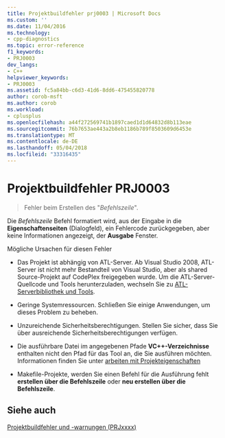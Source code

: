 ```yaml
---
title: Projektbuildfehler prj0003 | Microsoft Docs
ms.custom: ''
ms.date: 11/04/2016
ms.technology:
- cpp-diagnostics
ms.topic: error-reference
f1_keywords:
- PRJ0003
dev_langs:
- C++
helpviewer_keywords:
- PRJ0003
ms.assetid: fc5a84bb-c6d3-41d6-8dd6-475455820778
author: corob-msft
ms.author: corob
ms.workload:
- cplusplus
ms.openlocfilehash: a44f272569741b1897caed1d1d64832d8b113eae
ms.sourcegitcommit: 76b7653ae443a2b8eb1186b789f8503609d6453e
ms.translationtype: MT
ms.contentlocale: de-DE
ms.lasthandoff: 05/04/2018
ms.locfileid: "33316435"
---
```

# <a name="project-build-error-prj0003"></a>Projektbuildfehler PRJ0003  
  
> Fehler beim Erstellen des "*Befehlszeile*".  
  
Die *Befehlszeile* Befehl formatiert wird, aus der Eingabe in die **Eigenschaftenseiten** (Dialogfeld), ein Fehlercode zurückgegeben, aber keine Informationen angezeigt, der **Ausgabe** Fenster.  

Mögliche Ursachen für diesen Fehler  
  
-   Das Projekt ist abhängig von ATL-Server. Ab Visual Studio 2008, ATL-Server ist nicht mehr Bestandteil von Visual Studio, aber als shared Source-Projekt auf CodePlex freigegeben wurde. Um die ATL-Server-Quellcode und Tools herunterzuladen, wechseln Sie zu [ATL-Serverbibliothek und Tools](http://go.microsoft.com/fwlink/p/?linkid=81979).  
  
-   Geringe Systemressourcen. Schließen Sie einige Anwendungen, um dieses Problem zu beheben.  
  
-   Unzureichende Sicherheitsberechtigungen. Stellen Sie sicher, dass Sie über ausreichende Sicherheitsberechtigungen verfügen.  
  
-   Die ausführbare Datei im angegebenen Pfade **VC++-Verzeichnisse** enthalten nicht den Pfad für das Tool an, die Sie ausführen möchten. Informationen finden Sie unter [arbeiten mit Projekteigenschaften](../../ide/working-with-project-properties.md)  
  
-   Makefile-Projekte, werden Sie einen Befehl für die Ausführung fehlt **erstellen über die Befehlszeile** oder **neu erstellen über die Befehlszeile**.  
  
## <a name="see-also"></a>Siehe auch  
 [Projektbuildfehler und -warnungen (PRJxxxx)](../../error-messages/tool-errors/project-build-errors-and-warnings-prjxxxx.md)